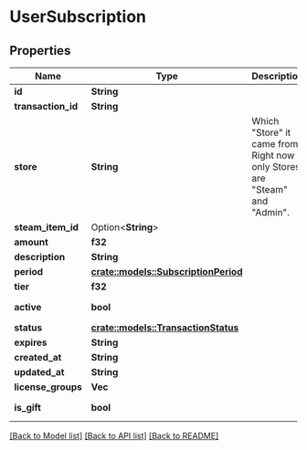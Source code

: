 # UserSubscription

## Properties

Name | Type | Description | Notes
------------ | ------------- | ------------- | -------------
**id** | **String** |  | 
**transaction_id** | **String** |  | 
**store** | **String** | Which \"Store\" it came from. Right now only Stores are \"Steam\" and \"Admin\". | 
**steam_item_id** | Option<**String**> |  | [optional]
**amount** | **f32** |  | 
**description** | **String** |  | 
**period** | [**crate::models::SubscriptionPeriod**](SubscriptionPeriod.md) |  | 
**tier** | **f32** |  | 
**active** | **bool** |  | [default to true]
**status** | [**crate::models::TransactionStatus**](TransactionStatus.md) |  | 
**expires** | **String** |  | 
**created_at** | **String** |  | 
**updated_at** | **String** |  | 
**license_groups** | **Vec<String>** |  | 
**is_gift** | **bool** |  | [default to false]

[[Back to Model list]](../README.md#documentation-for-models) [[Back to API list]](../README.md#documentation-for-api-endpoints) [[Back to README]](../README.md)


